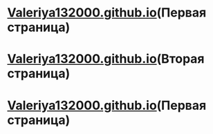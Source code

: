 # [Valeriya132000.github.io](https://Valeriya132000.github.io)(Первая страница)
# [Valeriya132000.github.io](https://Valeriya132000.github.io/events.html)(Вторая страница)
# [Valeriya132000.github.io](http://localhost:3000/)(Первая страница)
